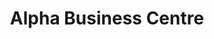 ---
title: "Alpha Business Centre"
url: /colwyn-bay/alpha-business-centre/
shop: office supplies
---
